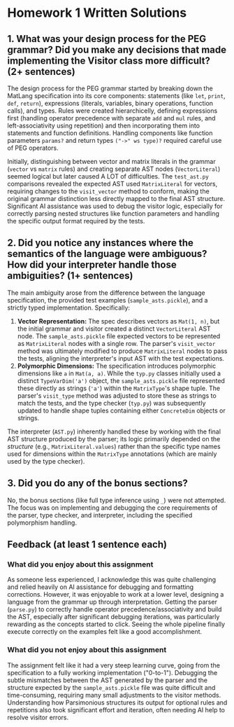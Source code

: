 # Homework 1 Written Solutions

## 1. What was your design process for the PEG grammar? Did you make any decisions that made implementing the Visitor class more difficult? (2+ sentences)

The design process for the PEG grammar started by breaking down the MatLang specification into its core components: statements (like `let`, `print`, `def`, `return`), expressions (literals, variables, binary operations, function calls), and types. Rules were created hierarchicelly, defining expressions first (handling operator precedence with separate `add` and `mul` rules, and left-associativity using repetition) and then incorporating them into statements and function definitions. Handling components like function parameters `params?` and return types `("->" ws type)?` required careful use of PEG operators.

Initially, distinguishing between vector and matrix literals in the grammar (`vector` vs `matrix` rules) and creating separate AST nodes (`VectorLiteral`) seemed logical but later caused A LOT of difficulties. The `test_ast.py` comparisons revealed the expected AST used `MatrixLiteral` for vectors, requiring changes to the `visit_vector` method to conform, making the original grammar distinction less directly mapped to the final AST structure. Significant AI assistance was used to debug the visitor logic, especially for correctly parsing nested structures like function parameters and handling the specific output format required by the tests.

## 2. Did you notice any instances where the semantics of the language were ambiguous? How did your interpreter handle those ambiguities? (1+ sentences)

The main ambiguity arose from the difference between the language specification, the provided test examples (`sample_asts.pickle`), and a strictly typed implementation. Specifically:
1.  **Vector Representation:** The spec describes vectors as `Mat(1, n)`, but the initial grammar and visitor created a distinct `VectorLiteral` AST node. The `sample_asts.pickle` file expected vectors to be represented as `MatrixLiteral` nodes with a single row. The parser's `visit_vector` method was ultimately modified to produce `MatrixLiteral` nodes to pass the tests, aligning the interpreter's input AST with the test expectations.
2.  **Polymorphic Dimensions:** The specification introduces polymorphic dimensions like `a` in `Mat(a, a)`. While the `typ.py` classes initially used a distinct `TypeVarDim('a')` object, the `sample_asts.pickle` file represented these directly as strings (`'a'`) within the `MatrixType`'s shape tuple. The parser's `visit_type` method was adjusted to store these as strings to match the tests, and the type checker (`typ.py`) was subsequently updated to handle shape tuples containing either `ConcreteDim` objects or strings.

The interpreter (`AST.py`) inherently handled these by working with the final AST structure produced by the parser; its logic primarily depended on the *structure* (e.g., `MatrixLiteral.values`) rather than the specific type names used for dimensions within the `MatrixType` annotations (which are mainly used by the type checker).

## 3. Did you do any of the bonus sections?

No, the bonus sections (like full type inference using `_`) were not attempted. The focus was on implementing and debugging the core requirements of the parser, type checker, and interpreter, including the specified polymorphism handling.

## Feedback (at least 1 sentence each)

### What did you enjoy about this assignment

As someone less experienced, I acknowledge this was quite challenging and relied heavily on AI assistance for debugging and formatting corrections. However, it was enjoyable to work at a lower level, designing a language from the grammar up through interpretation. Getting the parser (`parse.py`) to correctly handle operator precedence/associativity and build the AST, especially after significant debugging iterations, was particularly rewarding as the concepts started to click. Seeing the whole pipeline finally execute correctly on the examples felt like a good accomplishment.

### What did you not enjoy about this assignment

The assignment felt like it had a very steep learning curve, going from the specification to a fully working implementation ("0-to-1"). Debugging the subtle mismatches between the AST generated by the parser and the structure expected by the `sample_asts.pickle` file was quite difficult and time-consuming, requiring many small adjustments to the visitor methods. Understanding how Parsimonious structures its output for optional rules and repetitions also took significant effort and iteration, often needing AI help to resolve visitor errors.
